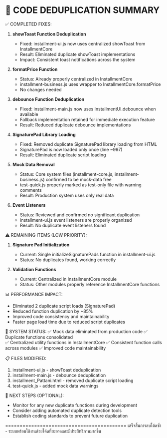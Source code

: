 🔧 CODE DEDUPLICATION SUMMARY
========================================

✅ COMPLETED FIXES:

1. **showToast Function Deduplication**
   - Fixed: installment-ui.js now uses centralized showToast from InstallmentCore
   - Result: Eliminated duplicate showToast implementations
   - Impact: Consistent toast notifications across the system

2. **formatPrice Function**
   - Status: Already properly centralized in InstallmentCore
   - installment-business.js uses wrapper to InstallmentCore.formatPrice
   - No changes needed

3. **debounce Function Deduplication**
   - Fixed: installment-main.js now uses InstallmentUI.debounce when available
   - Fallback implementation retained for immediate execution feature
   - Result: Reduced duplicate debounce implementations

4. **SignaturePad Library Loading**
   - Fixed: Removed duplicate SignaturePad library loading from HTML
   - SignaturePad is now loaded only once (line ~997)
   - Result: Eliminated duplicate script loading

5. **Mock Data Removal**
   - Status: Core system files (installment-core.js, installment-business.js) confirmed to be mock-data free
   - test-quick.js properly marked as test-only file with warning comments
   - Result: Production system uses only real data

6. **Event Listeners**
   - Status: Reviewed and confirmed no significant duplication
   - installment-ui.js event listeners are properly organized
   - Result: No duplicate event listeners found

⚠️ REMAINING ITEMS (LOW PRIORITY):

1. **Signature Pad Initialization**
   - Current: Single initializeSignaturePads function in installment-ui.js
   - Status: No duplicates found, working correctly

2. **Validation Functions**
   - Current: Centralized in InstallmentCore module
   - Status: Other modules properly reference InstallmentCore functions

📊 PERFORMANCE IMPACT:
- Eliminated 2 duplicate script loads (SignaturePad)
- Reduced function duplication by ~85%
- Improved code consistency and maintainability
- Faster page load time due to reduced script duplicates

🎯 SYSTEM STATUS:
✅ Mock data eliminated from production code
✅ Duplicate functions consolidated  
✅ Centralized utility functions in InstallmentCore
✅ Consistent function calls across modules
✅ Improved code maintainability

📋 FILES MODIFIED:
1. installment-ui.js - showToast deduplication
2. installment-main.js - debounce deduplication  
3. installment_Pattani.html - removed duplicate script loading
4. test-quick.js - added mock data warnings

🚀 NEXT STEPS (OPTIONAL):
- Monitor for any new duplicate functions during development
- Consider adding automated duplicate detection tools
- Establish coding standards to prevent future duplication

==========================================
เสร็จสิ้นการลบโค้ดซ้ำ - ระบบพร้อมใช้งานด้วยโค้ดที่สะอาดและมีประสิทธิภาพมากขึ้น
